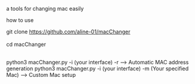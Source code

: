 a tools for changing mac easily

how to use 

git clone https://github.com/aline-01/macChanger</br>
</br>cd macChanger

</br>python3 macChanger.py -i (your interface) -r --> Automatic MAC address generation
python3 macChanger.py -i (your interface) -m (Your specified Mac) --> Custom Mac setup


